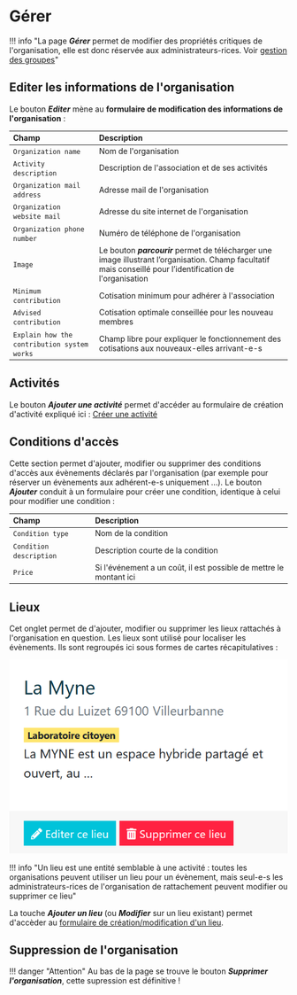 # Gérer

!!! info "La page ***Gérer*** permet de modifier des propriétés critiques de l'organisation, elle est donc réservée aux administrateurs-rices. Voir [gestion des groupes]("organization/groups.md")"

## Editer les informations de l'organisation

Le bouton ***Editer*** mène au **formulaire de modification des informations de l'organisation** :

| Champ | Description |
|:--|:--|
| ```Organization name``` | Nom de l'organisation |
| ```Activity description``` | Description de l'association et de ses activités |
| ```Organization mail address``` | Adresse mail de l'organisation |
| ```Organization website mail``` | Adresse du site internet de l'organisation |
| ```Organization phone number``` | Numéro de téléphone de l'organisation |
| ```Image``` | Le bouton ***parcourir***  permet de télécharger une image illustrant l’organisation. Champ facultatif mais conseillé pour l’identification de l'organisation |
| ```Minimum contribution``` | Cotisation minimum pour adhérer à l'association         |
| ```Advised contribution``` | Cotisation optimale conseillée pour les nouveau membres |
| ```Explain how the contribution system works``` | Champ libre pour expliquer le fonctionnement des cotisations aux nouveaux-elles arrivant-e-s |

## Activités

Le bouton ***Ajouter une activité*** permet d'accéder au formulaire de création d'activité expliqué ici : [Créer une activité](../activity.md#Créer-une-activité)

## Conditions d'accès 

Cette section permet d'ajouter, modifier ou supprimer des conditions d'accès aux évènements déclarés par l'organisation (par exemple pour réserver un évènements aux adhérent-e-s uniquement ...). Le bouton ***Ajouter*** conduit à un formulaire pour créer une condition, identique à celui pour modifier une condition : 

| Champ | Description |
|:--|:--|
| ```Condition type``` | Nom de la condition |
| ```Condition description``` | Description courte de la condition |
| ```Price``` | Si l'événement a un coût, il est possible de mettre le montant ici |


## Lieux

Cet onglet permet de d'ajouter, modifier ou supprimer les lieux rattachés à l'organisation en question. Les lieux sont utilisé pour localiser les évènements. Ils sont regroupés ici sous formes de cartes récapitulatives : 

![Carte lieu](../assets/location/location-card-manage.png#small)

!!! info "Un lieu est une entité semblable à une activité : toutes les organisations peuvent utiliser un lieu pour un évènement, mais seul-e-s les administrateurs-rices de l'organisation de rattachement peuvent modifier ou supprimer ce lieu"

La touche ***Ajouter un lieu*** (ou ***Modifier*** sur un lieu existant) permet d'accèder au [formulaire de création/modification d'un lieu](../location.md#formulaire-de-creationmodification-dun-lieu).



## Suppression de l'organisation

!!! danger "Attention"
    Au bas de la page se trouve le bouton ***Supprimer l'organisation***, cette supression est définitive !